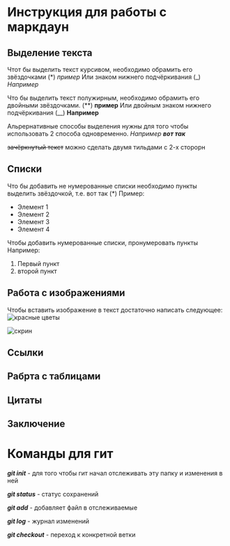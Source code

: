 # Инструкция для работы с маркдаун

## Выделение текста

Чтот бы выделить текст курсивом, необходимо обрамить его звёздочками (*) *пример* Или знаком нижнего подчёркивания (_) _Например_

Что бы выделить текст полужирным, необходимо обрамить его двойными звёздочками. (**) **пример** Или двойным знаком нижнего подчёркивания (__) __Например__

Альрернативные способы выделения нужны для того чтобы использовать 2 способа одновременно. *Например __вот так__*

~~зачёркнутый текст~~ можно сделать двумя тильдами с 2-х сторорн

## Списки

Что бы добавить не нумерованные списки необходимо пункты выделить звёздочкой, т.е. вот так (*) Пример:
* Элемент 1
* Элемент 2
* Элемент 3
* Элемент 4

Чтобы добавить нумерованные списки, пронумеровать  пункты Например:
1. Первый пункт
2. второй пункт

## Работа с изображениями

Чтобы вставить изображение в текст достаточно написать следующее:
![красные цветы](fl.jpg)

![скрин](skrin1.png)

## Ссылки

## Рабрта с таблицами

## Цитаты

## Заключение

# Команды для **гит**

***git init*** - для того чтобы гит начал отслеживать эту папку и изменения в ней

***git status*** - статус сохранений

***git add*** - добавляет файл в отслеживаемые

***git log*** - журнал изменений

***git checkout*** - переход к конкретной ветки
